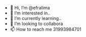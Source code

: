 - 👋 Hi, I’m @efralima
- 👀 I’m interested in..
- 🌱 I’m currently learning..
- 💞️ I’m looking to collabora
- 📫 How to reach me  31993984701

<!---
efralima/efralima is a ✨ special ✨ repository because its `README.md` (this file) appears on your GitHub profile.
You can click the Preview link to take a look at your changes.
--->
